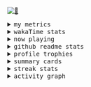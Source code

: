 [![🐙](https://hits.seeyoufarm.com/api/count/incr/badge.svg?url=https%3A%2F%2Fgithub.com%2Fktnkk%2Fhit-counter&count_bg=%23070707&title_bg=%23070707&icon=&icon_color=%23E7E7E7&title=visitors&edge_flat=true)](https://hits.seeyoufarm.com)

<details>
  <summary> <samp>my metrics</samp></summary>
  
  <br>
  
 ![🐳](https://github.com/kkhys/kkhys/blob/main/github-metrics.svg)
  
  ***
</details>

<details>
  <summary> <samp>wakaTime stats</samp></summary>
  
  <br>
  
<!--START_SECTION:waka-->
![Code Time](http://img.shields.io/badge/Code%20Time-2%2C582%20hrs%2046%20mins-blue)

**🐱 My GitHub Data** 

> 📦 5.0 MB Used in GitHub's Storage 
 > 
> 💼 Opted to Hire
 > 
> 📜 9 Public Repositories 
 > 
> 🔑 23 Private Repositories 
 > 
**I'm an Early 🐤** 

```text
🌞 Morning                5523 commits        ████████░░░░░░░░░░░░░░░░░   31.61 % 
🌆 Daytime                4391 commits        ██████░░░░░░░░░░░░░░░░░░░   25.13 % 
🌃 Evening                6150 commits        █████████░░░░░░░░░░░░░░░░   35.20 % 
🌙 Night                  1409 commits        ██░░░░░░░░░░░░░░░░░░░░░░░   08.06 % 
```
📅 **I'm Most Productive on Tuesday** 

```text
Monday                   2634 commits        ████░░░░░░░░░░░░░░░░░░░░░   15.07 % 
Tuesday                  2802 commits        ████░░░░░░░░░░░░░░░░░░░░░   16.04 % 
Wednesday                2443 commits        ███░░░░░░░░░░░░░░░░░░░░░░   13.98 % 
Thursday                 2366 commits        ███░░░░░░░░░░░░░░░░░░░░░░   13.54 % 
Friday                   2568 commits        ████░░░░░░░░░░░░░░░░░░░░░   14.70 % 
Saturday                 2178 commits        ███░░░░░░░░░░░░░░░░░░░░░░   12.46 % 
Sunday                   2482 commits        ████░░░░░░░░░░░░░░░░░░░░░   14.20 % 
```


📊 **This Week I Spent My Time On** 

```text
🕑︎ Time Zone: Asia/Tokyo

💬 Programming Languages: 
Other                    41 hrs 27 mins      █████████████████░░░░░░░░   66.56 % 
Java                     11 hrs 31 mins      █████░░░░░░░░░░░░░░░░░░░░   18.49 % 
TypeScript               2 hrs 58 mins       █░░░░░░░░░░░░░░░░░░░░░░░░   04.78 % 
MDX                      1 hr 48 mins        █░░░░░░░░░░░░░░░░░░░░░░░░   02.91 % 
HTML                     1 hr 13 mins        ░░░░░░░░░░░░░░░░░░░░░░░░░   01.98 % 

🔥 Editors: 
Chrome                   41 hrs 27 mins      █████████████████░░░░░░░░   66.56 % 
Intellijidea             15 hrs 11 mins      ██████░░░░░░░░░░░░░░░░░░░   24.39 % 
WebStorm                 5 hrs 38 mins       ██░░░░░░░░░░░░░░░░░░░░░░░   09.05 % 

💻 Operating System: 
Mac                      62 hrs 17 mins      █████████████████████████   100.00 % 
```


 Last Updated on 2024/02/03 18:35:20 UTC
<!--END_SECTION:waka-->
  
  ***
</details>


<details>
  <summary> <samp>now playing</samp></summary>
  
  <br>
 
 [![🐟](https://spotify-github-profile.vercel.app/api/view?uid=31ryofms4dnv7mrohhepo4c4zgqu&cover_image=true&theme=default&show_offline=false&background_color=121212&bar_color=53b14f&bar_color_cover=false)](https://open.spotify.com/user/31ryofms4dnv7mrohhepo4c4zgqu)
  
  ***
</details>

<details>
  <summary> <samp>github readme stats</samp></summary>
  
  <br>
  
 <p align="left"> 
  <img alt="🐠" src="https://github-readme-stats.vercel.app/api?username=kkhys&count_private=true&show_icons=true&theme=dark&include_all_commits=true" />
  <img alt="🐟" src="https://github-readme-stats.vercel.app/api/top-langs/?username=kkhys&layout=compact&theme=dark&langs_count=10&hide=HTML,CSS,SCSS" />
</p>
  
  ***
</details>

<details>
  <summary> <samp>profile trophies</samp></summary>
  
  <br>
  
  [![🐬](https://github-profile-trophy.vercel.app/?username=kkhys&rank=SECRET,SSS,SS,S,AAA,AA,A&theme=darkhub&row=1&margin-w=10&no-bg=true)](https://github.com/ryo-ma/github-profile-trophy)
  
  ***
</details>

<details>
  <summary> <samp>summary cards</samp></summary>
  
  <br>
  
  ![🐋](https://github-profile-summary-cards.vercel.app/api/cards/profile-details?username=kkhys&theme=github_dark)
  ![🦑](https://github-profile-summary-cards.vercel.app/api/cards/repos-per-language?username=kkhys&theme=github_dark)
  ![🦭](https://github-profile-summary-cards.vercel.app/api/cards/most-commit-language?username=kkhys&theme=github_dark)
  ![🦀](https://github-profile-summary-cards.vercel.app/api/cards/stats?username=kkhys&theme=github_dark)
  ![🦈](https://github-profile-summary-cards.vercel.app/api/cards/productive-time?username=kkhys&theme=github_dark)
  
  ***
</details>

<details>
  <summary> <samp>streak stats</samp></summary>
  
  <br>
  
  [![🐠](http://github-readme-streak-stats.herokuapp.com?user=kkhys&theme=dark)](https://git.io/streak-stats)
  
  ***
</details>

<details>
  <summary> <samp>activity graph</samp></summary>
  
  <br>
  
  [![🐡](https://github-readme-activity-graph.vercel.app/graph?username=kkhys&theme=xcode)](https://github.com/ashutosh00710/github-readme-activity-graph)
  
  ***
</details>
